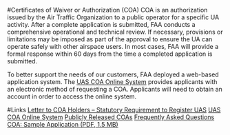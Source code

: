 #Certificates of Waiver or Authorization (COA)
COA is an authorization issued by the Air Traffic Organization to a public operator for a specific UA activity. After a complete application is submitted, FAA conducts a comprehensive operational and technical review. If necessary, provisions or limitations may be imposed as part of the approval to ensure the UA can operate safely with other airspace users. In most cases, FAA will provide a formal response within 60 days from the time a completed application is submitted.

To better support the needs of our customers, FAA deployed a web-based application system. The [UAS COA Online System](https://ioeaaa.faa.gov/oeaaa/Welcome.jsp) provides applicants with an electronic method of requesting a COA. Applicants will need to obtain an account in order to access the online system.

#Links
[Letter to COA Holders – Statutory Requirement to Register UAS](https://www.faa.gov/uas/resources/uas_regulations_policy/media/Registration_letter.pdf)
[UAS COA Online System](http://ioeaaa.faa.gov/)
[Publicly Released COAs](https://www.faa.gov/uas/resources/foia_responses/)
[Frequently Asked Questions](https://www.faa.gov/uas/faqs/)
[COA: Sample Application (PDF, 1.5 MB)](https://www.faa.gov/about/office_org/headquarters_offices/ato/service_units/systemops/aaim/organizations/uas/media/COA%20Sample%20Application%20v%201-1.pdf)
